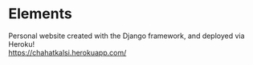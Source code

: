 # Elements
Personal website created with the Django framework, and deployed via Heroku!   
https://chahatkalsi.herokuapp.com/
